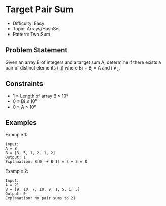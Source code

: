 # Target Pair Sum
- Difficulty: Easy
- Topic: Arrays/HashSet
- Pattern: Two Sum

## Problem Statement
Given an array B of integers and a target sum A, determine if there exists a pair of distinct elements (i,j) where Bi + Bj = A and i ≠ j.

## Constraints
- 1 ≤ Length of array B ≤ 10⁵
- 0 ≤ Bi ≤ 10⁹
- 0 ≤ A ≤ 10⁹

## Examples
Example 1:
```
Input: 
A = 8
B = [3, 5, 1, 2, 1, 2]
Output: 1
Explanation: B[0] + B[1] = 3 + 5 = 8
```

Example 2:
```
Input:
A = 21
B = [9, 10, 7, 10, 9, 1, 5, 1, 5]
Output: 0
Explanation: No pair sums to 21
```